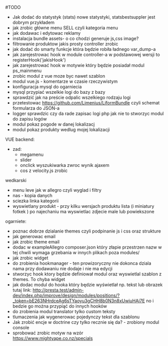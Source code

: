 #TODO

* Jak dodać do statystyk (stats) nowe statystyki, statsbestsuppler jest dobrym przykładem
* jak zrobic główne menu SELL czyli kategoria menu
* jak dodawac i edytowac reklamy
* instalacja bundle assets- o co chodzi generuje js,css image?
* filtrowanie produktow jakis prosty controller zrobic
* jak dodać do smarty funkcje która będzie robiła ładnego var_dump-a
* jak zarejestrowac hook w module controller-a w podstawowej wersji to registerHook('jakisHook')
* jak zarejestrować hook w motywie który będzie posiadał modul ps_mainmenu
* zrobic modul z vue moze byc nawet szablon
* modul vue.js - komentarze w czasie rzeczywistym
* konfiguracja mysql do ogarniecia
* mysql przypiać wszelkie logi do bazy z bazy
* sprawdzić jak na preście odpalic wszelkiego rodzaju logi
* przetestowac https://github.com/Limenius/LiformBundle czyli schemat formularza do JSON-a
* logger sprawdzic czy da rade zapisac logi php jak nie to stworzyc modul do zapisu logów
* modul pokaz pogode w danej lokalizacj
* modul pokaz produkty wedlug mojej lokalizacji

VUE backend:
* zad:
    * megamenu
    * slider
    * onclick wyszukiwarka zwroc wynik ajaxem
    * cos z velocity.js zrobic
    
wedkarski
- menu leve jak w allegro czyli wyglad i filtry 
- nas - kopia danych
- sciezka linka kategorii
- wyswietlany produkt - przy kilku wersjach produktu lista (i miniatury fotkek ) po najechaniu ma wyswietlac zdjecie male lub powiekszone



ogarniete:
* poznac dobrze dzialanie themes czyli podpinanie js i css oraz strukture
* jak generowac email
* jak zrobic theme email
* dodac w exampleAllegro composer.json który złapie przestrzen nazw w tej chwili wymaga grzebania w innych plikach poza modules/
* jak zrobic widget
* do zrobienia hookmanager - ten prowizoryczny nie dokonca dziala nama przy dodawaniu nie dodaje i nie ma edycji
 * stworzyc hook ktory będzie definiował modul oraz wyswietlal szablon z themes. To chyba widget
 * jak dodac modul do hooka który będzie wyświetlał np. tekst lub obrazek tutaj link: 
      http://presta.test/admin-dev/index.php/improve/design/modules/positions/?_token=bE263NHrdceAg6sTYaoyu3gCHH8b0N3n8xUwiuHAi7E
     no i bedzie go można przypiąć do innych hooków
* do zrobienia modul translator tylko custom teksty
* tlumaczenia jak wygenerowac pojedynczy tekst dla szablonu
* Jak zrobić encje w doctrine czy tylko recznie się da? - zrobiony modul console
* sprobować zrobic motyw  na wzór https://www.mightyape.co.nz/specials
